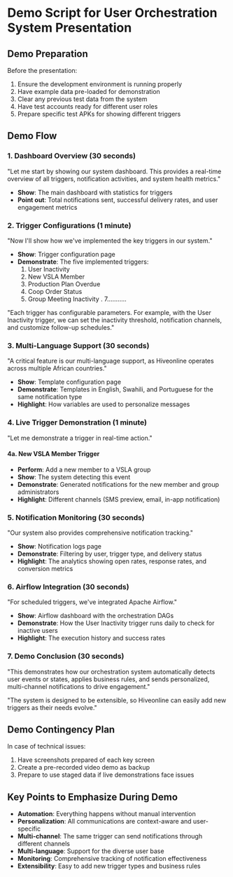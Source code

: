 # Demo Script for User Orchestration System Presentation

## Demo Preparation

Before the presentation:
1. Ensure the development environment is running properly
2. Have example data pre-loaded for demonstration
3. Clear any previous test data from the system
4. Have test accounts ready for different user roles
5. Prepare specific test APKs for showing different triggers

## Demo Flow

### 1. Dashboard Overview (30 seconds)

"Let me start by showing our system dashboard. This provides a real-time overview of all triggers, notification activities, and system health metrics."

- **Show**: The main dashboard with statistics for triggers
- **Point out**: Total notifications sent, successful delivery rates, and user engagement metrics

### 2. Trigger Configurations (1 minute)

"Now I'll show how we've implemented the key triggers in our system."

- **Show**: Trigger configuration page
- **Demonstrate**: The five implemented triggers:
  1. User Inactivity
  2. New VSLA Member
  3. Production Plan Overdue
  4. Coop Order Status
  5. Group Meeting Inactivity
  .
  7........... 

"Each trigger has configurable parameters. For example, with the User Inactivity trigger, we can set the inactivity threshold, notification channels, and customize follow-up schedules."

### 3. Multi-Language Support (30 seconds)

"A critical feature is our multi-language support, as Hiveonline operates across multiple African countries."

- **Show**: Template configuration page
- **Demonstrate**: Templates in English, Swahili, and Portuguese for the same notification type
- **Highlight**: How variables are used to personalize messages

### 4. Live Trigger Demonstration (1 minute)

"Let me demonstrate a trigger in real-time action."

#### 4a. New VSLA Member Trigger

- **Perform**: Add a new member to a VSLA group
- **Show**: The system detecting this event
- **Demonstrate**: Generated notifications for the new member and group administrators
- **Highlight**: Different channels (SMS preview, email, in-app notification)

### 5. Notification Monitoring (30 seconds)

"Our system also provides comprehensive notification tracking."

- **Show**: Notification logs page
- **Demonstrate**: Filtering by user, trigger type, and delivery status
- **Highlight**: The analytics showing open rates, response rates, and conversion metrics

### 6. Airflow Integration (30 seconds)

"For scheduled triggers, we've integrated Apache Airflow."

- **Show**: Airflow dashboard with the orchestration DAGs
- **Demonstrate**: How the User Inactivity trigger runs daily to check for inactive users
- **Highlight**: The execution history and success rates

### 7. Demo Conclusion (30 seconds)

"This demonstrates how our orchestration system automatically detects user events or states, applies business rules, and sends personalized, multi-channel notifications to drive engagement."

"The system is designed to be extensible, so Hiveonline can easily add new triggers as their needs evolve."

## Demo Contingency Plan

In case of technical issues:

1. Have screenshots prepared of each key screen
2. Create a pre-recorded video demo as backup
3. Prepare to use staged data if live demonstrations face issues

## Key Points to Emphasize During Demo

- **Automation**: Everything happens without manual intervention
- **Personalization**: All communications are context-aware and user-specific
- **Multi-channel**: The same trigger can send notifications through different channels
- **Multi-language**: Support for the diverse user base
- **Monitoring**: Comprehensive tracking of notification effectiveness
- **Extensibility**: Easy to add new trigger types and business rules
